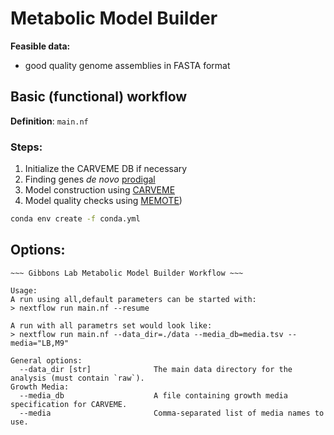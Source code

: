 # Metabolic Model Builder

**Feasible data:**

- good quality genome assemblies in FASTA format

## Basic (functional) workflow

**Definition**: `main.nf`

### Steps:

1. Initialize the CARVEME DB if necessary
2. Finding genes *de novo* [prodigal](https://github.com/hyattpd/Prodigal)
3. Model construction using [CARVEME](https://carveme.readthedocs.io/)
4. Model quality checks using [MEMOTE](https://memote.readthedocs.io/))


```bash
conda env create -f conda.yml
```

## Options:

```
~~~ Gibbons Lab Metabolic Model Builder Workflow ~~~

Usage:
A run using all,default parameters can be started with:
> nextflow run main.nf --resume

A run with all parametrs set would look like:
> nextflow run main.nf --data_dir=./data --media_db=media.tsv --media="LB,M9"

General options:
  --data_dir [str]              The main data directory for the analysis (must contain `raw`).
Growth Media:
  --media_db                    A file containing growth media specification for CARVEME.
  --media                       Comma-separated list of media names to use.
```
